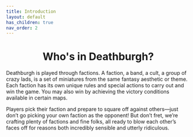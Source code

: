 ```yaml
---
title: Introduction
layout: default
has_children: true
nav_order: 2
---
```

<h1 style="text-align: center;"> Who's in Deathburgh?</h1>

Deathburgh is played through factions. A faction, a band, a cult, a group of crazy lads, is a set of
miniatures from the same fantasy aesthetic or theme. Each faction has its own unique rules
and special actions to carry out and win the game. You may also win by achieving the victory
conditions available in certain maps.


Players pick their faction and prepare to square off against others—just don’t go picking your
own faction as the opponent! But don’t fret, we’re crafting plenty of factions and fine folks, all
ready to blow each other’s faces off for reasons both incredibly sensible and utterly ridiculous.